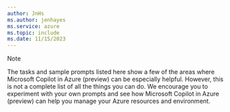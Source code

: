 ```yaml
---
author: JnHs
ms.author: jenhayes
ms.service: azure
ms.topic: include
ms.date: 11/15/2023
---
```


> [!NOTE]
>
>The tasks and sample prompts listed here show a few of the areas where Microsoft Copilot in Azure (preview) can be especially helpful. However, this is not a complete list of all the things you can do. We encourage you to experiment with your own prompts and see how Microsoft Copilot in Azure (preview) can help you manage your Azure resources and environment.
